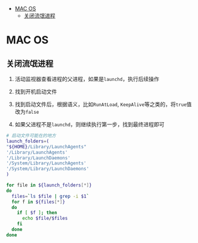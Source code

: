 - [MAC OS](#mac-os)
  - [关闭流氓进程](#关闭流氓进程)

# MAC OS

## 关闭流氓进程

1. 活动监视器查看进程的父进程，如果是`launchd`，执行后续操作

2. 找到开机启动文件

3. 找到启动文件后，根据语义，比如`RunAtLoad`, `KeepAlive`等之类的，将`true`值改为`false`

4. 如果父进程不是`launchd`，则继续执行第一步，找到最终进程即可

```sh
# 启动文件可能在的地方
launch_folders=(
"${HOME}/Library/LaunchAgents"
'/Library/LaunchAgents'
'/Library/LaunchDaemons'
'/System/Library/LaunchAgents'
'/System/Library/LaunchDaemons'
)

for file in ${launch_folders[*]}
do
  files=`ls $file | grep -i $1`
  for f in ${files[*]}
  do
    if [ $f ]; then
      echo $file/$files
    fi
  done
done
```
